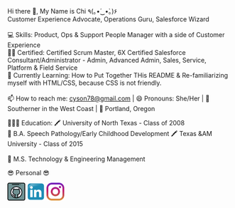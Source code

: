 Hi there 👋, My Name is Chi ٩(｡•́‿•̀｡)۶
<br>
Customer Experience Advocate, Operations Guru, Salesforce Wizard
<br><br>
💻 Skills: Product, Ops & Support People Manager with a side of Customer Experience
<br>
🧙‍♀️ Certified: Certified Scrum Master, 6X Certified Salesforce Consultant/Administrator - Admin, Advanced Admin, Sales, Service, Platform & Field Service 
<br>
🌱 Currently Learning: How to Put Together THis README & Re-familiarizing myself with HTML/CSS, because CSS is not friendly. 
<br><br>
📫 How to reach me: cyson78@gmail.com | 😄 Pronouns: She/Her | 🗻 Southerner in the West Coast | 🌹 Portland, Oregon

👩🏻‍🎓 Education: 
🖍️ University of North Texas - Class of 2008<br> 
📓 B.A. Speech Pathology/Early Childhood Development
🖍️ Texas &AM University - Class of 2015<br>  
📓 M.S. Technology & Engineering Management

😎 Personal 😎

[<img src='githubsmicon.png' alt='github' height='40'>](https://github.com/cyson78)  [<img src='linkedinsmicon.png' alt='linkedin' height='40'>](https://www.linkedin.com/in/chi-son-05757726/)  [<img src='instagramsmicon.png' alt='instagram' height='40'>](https://www.instagram.com/yolkmonster/?hl=en/)  



